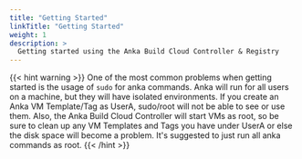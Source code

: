 ```yaml
---
title: "Getting Started"
linkTitle: "Getting Started"
weight: 1
description: >
  Getting started using the Anka Build Cloud Controller & Registry
---
```


{{< hint warning >}}
One of the most common problems when getting started is the usage of `sudo` for anka commands. Anka will run for all users on a machine, but they will have isolated environments. If you create an Anka VM Template/Tag as UserA, sudo/root will not be able to see or use them. Also, the Anka Build Cloud Controller will start VMs as root, so be sure to clean up any VM Templates and Tags you have under UserA or else the disk space will become a problem. It's suggested to just run all anka commands as root.
{{< /hint >}}

